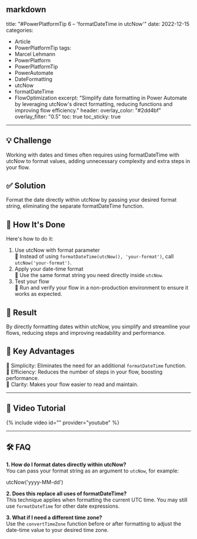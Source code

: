 markdown
---
title: "#PowerPlatformTip 6 – 'formatDateTime in utcNow'"
date: 2022-12-15
categories:
  - Article
  - PowerPlatformTip
tags:
  - Marcel Lehmann
  - PowerPlatform
  - PowerPlatformTip
  - PowerAutomate
  - DateFormatting
  - utcNow
  - formatDateTime
  - FlowOptimization
excerpt: "Simplify date formatting in Power Automate by leveraging utcNow's direct formatting, reducing functions and improving flow efficiency."
header:
  overlay_color: "#2dd4bf"
  overlay_filter: "0.5"
toc: true
toc_sticky: true
---

## 💡 Challenge
Working with dates and times often requires using formatDateTime with utcNow to format values, adding unnecessary complexity and extra steps in your flow.

## ✅ Solution
Format the date directly within utcNow by passing your desired format string, eliminating the separate formatDateTime function.

## 🔧 How It's Done
Here's how to do it:
1. Use utcNow with format parameter  
   🔸 Instead of using `formatDateTime(utcNow(), 'your-format')`, call `utcNow('your-format')`.  
2. Apply your date-time format  
   🔸 Use the same format string you need directly inside `utcNow`.  
3. Test your flow  
   🔸 Run and verify your flow in a non-production environment to ensure it works as expected.

## 🎉 Result
By directly formatting dates within utcNow, you simplify and streamline your flows, reducing steps and improving readability and performance.

## 🌟 Key Advantages
🔸 Simplicity: Eliminates the need for an additional `formatDateTime` function.  
🔸 Efficiency: Reduces the number of steps in your flow, boosting performance.  
🔸 Clarity: Makes your flow easier to read and maintain.

---

## 🎥 Video Tutorial
{% include video id="" provider="youtube" %}

---

## 🛠️ FAQ
**1. How do I format dates directly within utcNow?**  
You can pass your format string as an argument to `utcNow`, for example:  

utcNow('yyyy-MM-dd')


**2. Does this replace all uses of formatDateTime?**  
This technique applies when formatting the current UTC time. You may still use `formatDateTime` for other date expressions.

**3. What if I need a different time zone?**  
Use the `convertTimeZone` function before or after formatting to adjust the date-time value to your desired time zone.


